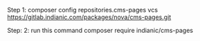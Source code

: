 Step 1: composer config repositories.cms-pages vcs https://gitlab.indianic.com/packages/nova/cms-pages.git

Step: 2: run this command
composer require indianic/cms-pages
